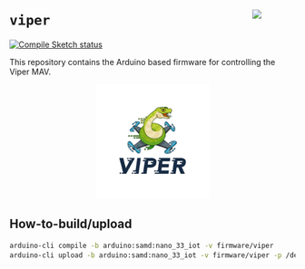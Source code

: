 <a href="https://107-systems.org/"><img align="right" src="https://raw.githubusercontent.com/107-systems/.github/main/logo/107-systems.png" width="15%"></a>
`viper`
=======
[![Compile Sketch status](https://github.com/107-systems/Viper-Firmware/workflows/Compile%20Sketch/badge.svg)](https://github.com/107-systems/Viper-Firmware/actions?workflow=Compile+Sketch)

This repository contains the Arduino based firmware for controlling the Viper MAV.

<p align="center">
  <a href="https://github.com/107-systems/viper"><img src="https://github.com/107-systems/.github/raw/main/logo/viper.jpg" width="40%"></a>
</p>

## How-to-build/upload
```bash
arduino-cli compile -b arduino:samd:nano_33_iot -v firmware/viper
arduino-cli upload -b arduino:samd:nano_33_iot -v firmware/viper -p /dev/ttyACM0
```
